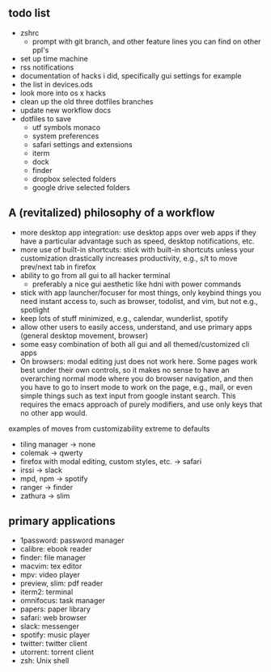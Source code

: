 ## todo list

+ zshrc
  + prompt with git branch, and other feature lines you can find on other ppl's
+ set up time machine
+ rss notifications
+ documentation of hacks i did, specifically gui settings for example
+ the list in devices.ods
+ look more into os x hacks
+ clean up the old three dotfiles branches
+ update new workflow docs
+ dotfiles to save
  + utf symbols monaco
  + system preferences
  + safari settings and extensions
  + iterm
  + dock
  + finder
  + dropbox selected folders
  + google drive selected folders

## A (revitalized) philosophy of a workflow

+ more desktop app integration: use desktop apps over web apps if they have a
  particular advantage such as speed, desktop notifications, etc.
+ more use of built-in shortcuts: stick with built-in shortcuts unless your
  customization drastically increases productivity, e.g., s/t to move prev/next
  tab in firefox
+ ability to go from all gui to all hacker terminal
  + preferably a nice gui aesthetic like hdni with power commands
+ stick with app launcher/focuser for most things, only keybind things you need
  instant access to, such as browser, todolist, and vim, but not e.g., spotlight
+ keep lots of stuff minimized, e.g., calendar, wunderlist, spotify
+ allow other users to easily access, understand, and use primary apps (general
  desktop movement, browser)
+ some easy combination of both all gui and all themed/customized cli apps
+ On browsers: modal editing just does not work here. Some pages work
  best under their own controls, so it makes no sense to have an
  overarching normal mode where you do browser navigation, and then
  you have to go to insert mode to work on the page, e.g., mail, or
  even simple things such as text input from google instant search.
  This requires the emacs approach of purely modifiers, and use only
  keys that no other app would.

examples of moves from customizability extreme to defaults
+ tiling manager -> none
+ colemak -> qwerty
+ firefox with modal editing, custom styles, etc. -> safari
+ irssi -> slack
+ mpd, npm -> spotify
+ ranger -> finder
+ zathura -> slim

## primary applications

+ 1password: password manager
+ calibre: ebook reader
+ finder: file manager
+ macvim: tex editor
+ mpv: video player
+ preview, slim: pdf reader
+ iterm2: terminal
+ omnifocus: task manager
+ papers: paper library
+ safari: web browser
+ slack: messenger
+ spotify: music player
+ twitter: twitter client
+ utorrent: torrent client
+ zsh: Unix shell
